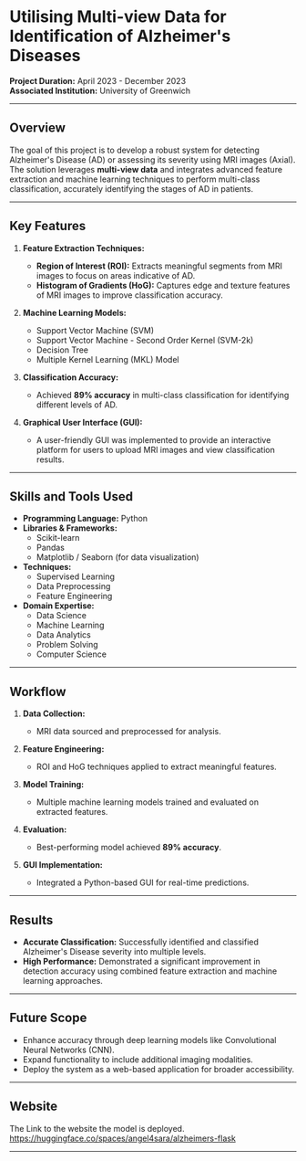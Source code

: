 # Utilising Multi-view Data for Identification of Alzheimer's Diseases

**Project Duration:** April 2023 - December 2023  
**Associated Institution:** University of Greenwich  

---

## Overview

The goal of this project is to develop a robust system for detecting Alzheimer's Disease (AD) or assessing its severity using MRI images (Axial). The solution leverages **multi-view data** and integrates advanced feature extraction and machine learning techniques to perform multi-class classification, accurately identifying the stages of AD in patients.

---

## Key Features

1. **Feature Extraction Techniques:**
   - **Region of Interest (ROI):** Extracts meaningful segments from MRI images to focus on areas indicative of AD.
   - **Histogram of Gradients (HoG):** Captures edge and texture features of MRI images to improve classification accuracy.

2. **Machine Learning Models:**
   - Support Vector Machine (SVM)
   - Support Vector Machine - Second Order Kernel (SVM-2k)
   - Decision Tree
   - Multiple Kernel Learning (MKL) Model

3. **Classification Accuracy:**
   - Achieved **89% accuracy** in multi-class classification for identifying different levels of AD.

4. **Graphical User Interface (GUI):**
   - A user-friendly GUI was implemented to provide an interactive platform for users to upload MRI images and view classification results.

---

## Skills and Tools Used

- **Programming Language:** Python
- **Libraries & Frameworks:**
  - Scikit-learn
  - Pandas
  - Matplotlib / Seaborn (for data visualization)
- **Techniques:**
  - Supervised Learning
  - Data Preprocessing
  - Feature Engineering
- **Domain Expertise:**
  - Data Science
  - Machine Learning
  - Data Analytics
  - Problem Solving
  - Computer Science

---

## Workflow

1. **Data Collection:**
   - MRI data sourced and preprocessed for analysis.

2. **Feature Engineering:**
   - ROI and HoG techniques applied to extract meaningful features.

3. **Model Training:**
   - Multiple machine learning models trained and evaluated on extracted features.

4. **Evaluation:**
   - Best-performing model achieved **89% accuracy**.

5. **GUI Implementation:**
   - Integrated a Python-based GUI for real-time predictions.

---

## Results

- **Accurate Classification:** Successfully identified and classified Alzheimer's Disease severity into multiple levels.
- **High Performance:** Demonstrated a significant improvement in detection accuracy using combined feature extraction and machine learning approaches.

---

## Future Scope
- Enhance accuracy through deep learning models like Convolutional Neural Networks (CNN).
- Expand functionality to include additional imaging modalities.
- Deploy the system as a web-based application for broader accessibility.

---

## Website
The Link to the website the model is deployed.
https://huggingface.co/spaces/angel4sara/alzheimers-flask

---
